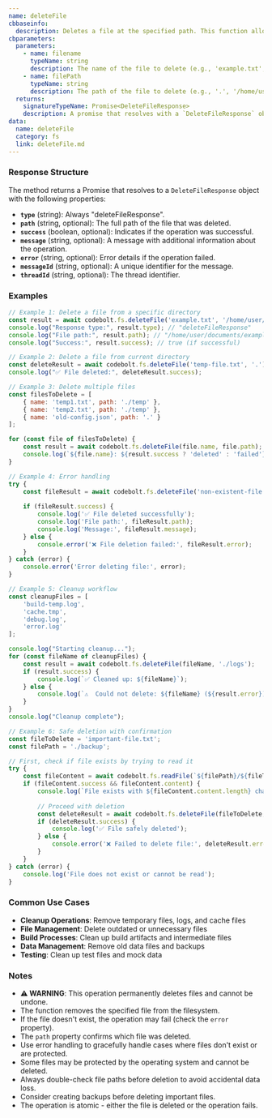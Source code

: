 ```yaml
---
name: deleteFile
cbbaseinfo:
  description: Deletes a file at the specified path. This function allows you to remove files from the filesystem permanently.
cbparameters:
  parameters:
    - name: filename
      typeName: string
      description: The name of the file to delete (e.g., 'example.txt', 'old-config.json').
    - name: filePath
      typeName: string
      description: The path of the file to delete (e.g., '.', '/home/user/documents', './temp').
  returns:
    signatureTypeName: Promise<DeleteFileResponse>
    description: A promise that resolves with a `DeleteFileResponse` object containing the response type and file deletion metadata.
data:
  name: deleteFile
  category: fs
  link: deleteFile.md
---
```

<CBBaseInfo/> 
<CBParameters/>

### Response Structure

The method returns a Promise that resolves to a `DeleteFileResponse` object with the following properties:

- **`type`** (string): Always "deleteFileResponse".
- **`path`** (string, optional): The full path of the file that was deleted.
- **`success`** (boolean, optional): Indicates if the operation was successful.
- **`message`** (string, optional): A message with additional information about the operation.
- **`error`** (string, optional): Error details if the operation failed.
- **`messageId`** (string, optional): A unique identifier for the message.
- **`threadId`** (string, optional): The thread identifier.

### Examples

```javascript
// Example 1: Delete a file from a specific directory
const result = await codebolt.fs.deleteFile('example.txt', '/home/user/documents');
console.log("Response type:", result.type); // "deleteFileResponse"
console.log("File path:", result.path); // "/home/user/documents/example.txt"
console.log("Success:", result.success); // true (if successful)

// Example 2: Delete a file from current directory
const deleteResult = await codebolt.fs.deleteFile('temp-file.txt', '.');
console.log("✅ File deleted:", deleteResult.success);

// Example 3: Delete multiple files
const filesToDelete = [
    { name: 'temp1.txt', path: './temp' },
    { name: 'temp2.txt', path: './temp' },
    { name: 'old-config.json', path: '.' }
];

for (const file of filesToDelete) {
    const result = await codebolt.fs.deleteFile(file.name, file.path);
    console.log(`${file.name}: ${result.success ? 'deleted' : 'failed'}`);
}

// Example 4: Error handling
try {
    const fileResult = await codebolt.fs.deleteFile('non-existent-file.txt', '.');
    
    if (fileResult.success) {
        console.log('✅ File deleted successfully');
        console.log('File path:', fileResult.path);
        console.log('Message:', fileResult.message);
    } else {
        console.error('❌ File deletion failed:', fileResult.error);
    }
} catch (error) {
    console.error('Error deleting file:', error);
}

// Example 5: Cleanup workflow
const cleanupFiles = [
    'build-temp.log',
    'cache.tmp',
    'debug.log',
    'error.log'
];

console.log("Starting cleanup...");
for (const fileName of cleanupFiles) {
    const result = await codebolt.fs.deleteFile(fileName, './logs');
    if (result.success) {
        console.log(`✅ Cleaned up: ${fileName}`);
    } else {
        console.log(`⚠️  Could not delete: ${fileName} (${result.error})`);
    }
}
console.log("Cleanup complete");

// Example 6: Safe deletion with confirmation
const fileToDelete = 'important-file.txt';
const filePath = './backup';

// First, check if file exists by trying to read it
try {
    const fileContent = await codebolt.fs.readFile(`${filePath}/${fileToDelete}`);
    if (fileContent.success && fileContent.content) {
        console.log(`File exists with ${fileContent.content.length} characters`);
        
        // Proceed with deletion
        const deleteResult = await codebolt.fs.deleteFile(fileToDelete, filePath);
        if (deleteResult.success) {
            console.log('✅ File safely deleted');
        } else {
            console.error('❌ Failed to delete file:', deleteResult.error);
        }
    }
} catch (error) {
    console.log('File does not exist or cannot be read');
}
```

### Common Use Cases

- **Cleanup Operations**: Remove temporary files, logs, and cache files
- **File Management**: Delete outdated or unnecessary files
- **Build Processes**: Clean up build artifacts and intermediate files
- **Data Management**: Remove old data files and backups
- **Testing**: Clean up test files and mock data

### Notes

- **⚠️ WARNING**: This operation permanently deletes files and cannot be undone.
- The function removes the specified file from the filesystem.
- If the file doesn't exist, the operation may fail (check the `error` property).
- The `path` property confirms which file was deleted.
- Use error handling to gracefully handle cases where files don't exist or are protected.
- Some files may be protected by the operating system and cannot be deleted.
- Always double-check file paths before deletion to avoid accidental data loss.
- Consider creating backups before deleting important files.
- The operation is atomic - either the file is deleted or the operation fails.
